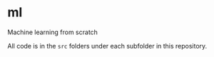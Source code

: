 # ml
Machine learning from scratch

All code is in the `src` folders under each subfolder in this repository.

